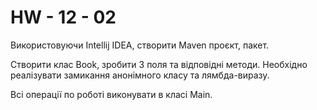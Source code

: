 # HW - 12 - 02
Використовуючи Intellij IDEA, створити Maven проєкт, пакет.

Створити клас Book, зробити 3 поля та відповідні методи. Необхідно реалізувати замикання анонімного класу та лямбда-виразу.

Всі операції по роботі виконувати в класі Main.
